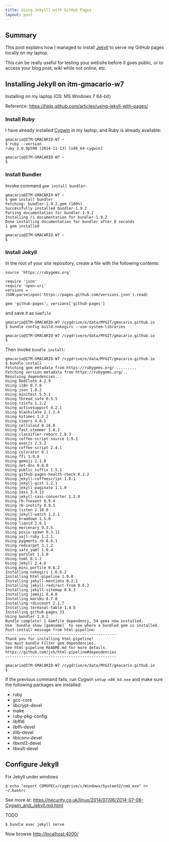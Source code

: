 ```yaml
---
title: Using Jekyill with GitHub Pages
layout: post
---
```


## Summary

<!-- 2015-04-12 11:35 CEST -->

This post explains how I managed to install
[Jekyll](http://jekyllrb.com/) to serve my GitHub pages locally on my laptop.

This can be really useful for testing your website before it goes public,
or to access your blog post, wiki while not online, etc.

## Installing Jekyll on itm-gmacario-w7

Installing on my laptop (OS: MS Windows 7 64-bit)

Reference: https://help.github.com/articles/using-jekyll-with-pages/

### Install Ruby

I have already installed [Cygwin](https://www.cygwin.com/) in my laptop, and Ruby is already available:

```
gmacario@ITM-GMACARIO-W7 ~
$ ruby --version
ruby 2.0.0p598 (2014-11-13) [x86_64-cygwin]

gmacario@ITM-GMACARIO-W7 ~
$
```

### Install Bundler

Invoke command `gem install bundler`:
```
gmacario@ITM-GMACARIO-W7 ~
$ gem install bundler
Fetching: bundler-1.9.2.gem (100%)
Successfully installed bundler-1.9.2
Parsing documentation for bundler-1.9.2
Installing ri documentation for bundler-1.9.2
Done installing documentation for bundler after 8 seconds
1 gem installed

gmacario@ITM-GMACARIO-W7 ~
$
```

### Install Jekyll

In the root of your site repository, create a file with the following contents:
```
source 'https://rubygems.org'

require 'json'
require 'open-uri'
versions = JSON.parse(open('https://pages.github.com/versions.json').read)

gem 'github-pages', versions['github-pages']
```
and save it as `Gemfile`

```
gmacario@ITM-GMACARIO-W7 /cygdrive/e/data/MYGIT/gmacario.github.io
$ bundle config build.nokogiri --use-system-libraries

gmacario@ITM-GMACARIO-W7 /cygdrive/e/data/MYGIT/gmacario.github.io
$
```

Then invoke `bundle install`:
```
gmacario@ITM-GMACARIO-W7 /cygdrive/e/data/MYGIT/gmacario.github.io
$ bundle install
Fetching gem metadata from https://rubygems.org/..........
Fetching version metadata from https://rubygems.org/..
Resolving dependencies...
Using RedCloth 4.2.9
Using i18n 0.7.0
Using json 1.8.2
Using minitest 5.5.1
Using thread_safe 0.3.5
Using tzinfo 1.2.2
Using activesupport 4.2.1
Using blankslate 2.1.2.4
Using hitimes 1.2.2
Using timers 4.0.1
Using celluloid 0.16.0
Using fast-stemmer 1.0.2
Using classifier-reborn 2.0.3
Using coffee-script-source 1.9.1
Using execjs 2.5.2
Using coffee-script 2.4.1
Using colorator 0.1
Using ffi 1.9.8
Using gemoji 2.1.0
Using net-dns 0.8.0
Using public_suffix 1.5.1
Using github-pages-health-check 0.2.2
Using jekyll-coffeescript 1.0.1
Using jekyll-gist 1.2.1
Using jekyll-paginate 1.1.0
Using sass 3.4.13
Using jekyll-sass-converter 1.2.0
Using rb-fsevent 0.9.4
Using rb-inotify 0.9.5
Using listen 2.10.0
Using jekyll-watch 1.2.1
Using kramdown 1.5.0
Using liquid 2.6.1
Using mercenary 0.3.5
Using posix-spawn 0.3.11
Using yajl-ruby 1.2.1
Using pygments.rb 0.6.1
Using redcarpet 3.1.2
Using safe_yaml 1.0.4
Using parslet 1.5.0
Using toml 0.1.2
Using jekyll 2.4.0
Using mini_portile 0.6.2
Installing nokogiri 1.6.6.2
Installing html-pipeline 1.9.0
Installing jekyll-mentions 0.2.1
Installing jekyll-redirect-from 0.6.2
Installing jekyll-sitemap 0.6.3
Installing jemoji 0.4.0
Installing maruku 0.7.0
Installing rdiscount 2.1.7
Installing terminal-table 1.4.5
Installing github-pages 33
Using bundler 1.9.2
Bundle complete! 1 Gemfile dependency, 54 gems now installed.
Use `bundle show [gemname]` to see where a bundled gem is installed.
Post-install message from html-pipeline:
-------------------------------------------------
Thank you for installing html-pipeline!
You must bundle Filter gem dependencies.
See html-pipeline README.md for more details.
https://github.com/jch/html-pipeline#dependencies
-------------------------------------------------

gmacario@ITM-GMACARIO-W7 /cygdrive/e/data/MYGIT/gmacario.github.io
$
```

If the previous command fails, run Cygwin `setup-x86_64.exe` and make sure the following packages are installed:

* ruby
* gcc-core
* libcrypt-devel
* make
* ruby-pkg-config
* libffi6
* libffi-devel
* zlib-devel
* libiconv-devel
* libxml2-devel
* libxslt-devel

## Configure Jekyll

Fix Jekyll under windows

    $ echo "export COMSPEC=/cygdrive/c/Windows/System32/cmd.exe" >> ~/.bashrc

See more at: https://necurity.co.uk/linux/2014/07/06/2014-07-06-Cygwin_and_Jekyll.md.html

TODO

    $ bundle exec jekyll serve

Now browse <http://localhost:4000/>

<!-- EOF -->

